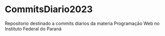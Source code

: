 # CommitsDiario2023
Repositorio destinado a commits diarios da materia Programação Web no Instituto Federal do Paraná
